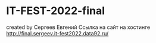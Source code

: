 # IT-FEST-2022-final
created by Сергеев Евгений 
Ссылка на сайт на хостинге http://final.sergeev.it-fest2022.data92.ru/
